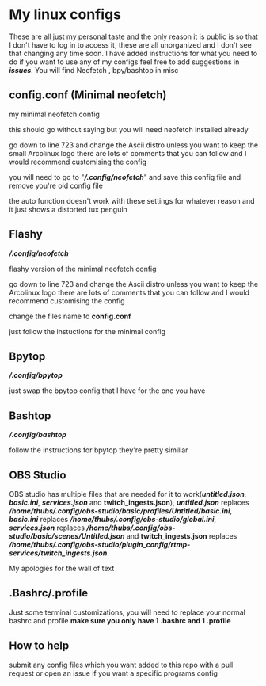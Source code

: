 # My linux configs

These are all just my personal taste and the only reason it is public is so that I don't have to log in to access it, these are all unorganized and I don't see that changing any time soon. I have added instructions for what you need to do if you want to use any of my configs feel free to add suggestions in **_issues_**. You will find Neofetch , bpy/bashtop in misc

## config.conf (Minimal neofetch)

my minimal neofetch config

this should go without saying but you will need neofetch installed already

go down to line 723 and change the Ascii distro unless you want to keep the small Arcolinux logo there are lots of comments that you can follow and I would recommend customising the config

you will need to go to "**_/.config/neofetch_**" and save this config file and remove you're old config file

the auto function doesn't work with these settings for whatever reason and it just shows a distorted tux penguin


## Flashy

**_/.config/neofetch_**

flashy version of the minimal neofetch config

go down to line 723 and change the Ascii distro unless you want to keep the Arcolinux logo there are lots of comments that you can follow and I would recommend customising the config

change the files name to **config.conf**

just follow the instuctions for the minimal config


## Bpytop

**_/.config/bpytop_**

just swap the bpytop config that I have for the one you have


## Bashtop

**_/.config/bashtop_**

follow the instructions for bpytop they're pretty similiar

## OBS Studio

OBS studio has multiple files that are needed for it to work(**_untitled.json_**, **_basic.ini_**, **_services.json_** and **twitch_ingests.json**), **_untitled.json_** replaces **_/home/thubs/.config/obs-studio/basic/profiles/Untitled/basic.ini_**, **_basic.ini_** replaces **_/home/thubs/.config/obs-studio/global.ini_**, **_services.json_** replaces **_/home/thubs/.config/obs-studio/basic/scenes/Untitled.json_** and **twitch_ingests.json** replaces **_/home/thubs/.config/obs-studio/plugin_config/rtmp-services/twitch_ingests.json_**.

My apologies for the wall of text

## .Bashrc/.profile

Just some terminal customizations, you will need to replace your normal bashrc and profile **make sure you only have 1 .bashrc and 1 .profile**

## How to help

submit any config files which you want added to this repo with a pull request or open an issue if you want a specific programs config
